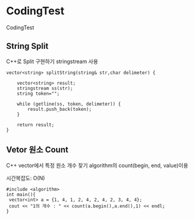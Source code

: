 # CodingTest
CodingTest

## String Split
C++로 Split 구현하기 stringstream 사용
```
vector<string> splitString(string& str,char delimeter) {

	vector<string> result;
	stringstream ss(str);
	string token="";

	while (getline(ss, token, delimeter)) {
		result.push_back(token);
	}

	return result;
}
```

## Vetor 원소 Count
C++ vector에서 특정 원소 개수 찾기 algorithm의 count(begin, end, value)이용

시간복잡도: O(N)
```
#include <algorithm>
int main(){
 vector<int> a = {1, 4, 1, 2, 4, 2, 4, 2, 3, 4, 4};
 cout << "1의 개수 : " << count(a.begin(),a.end(),1) << endl;
}
```
